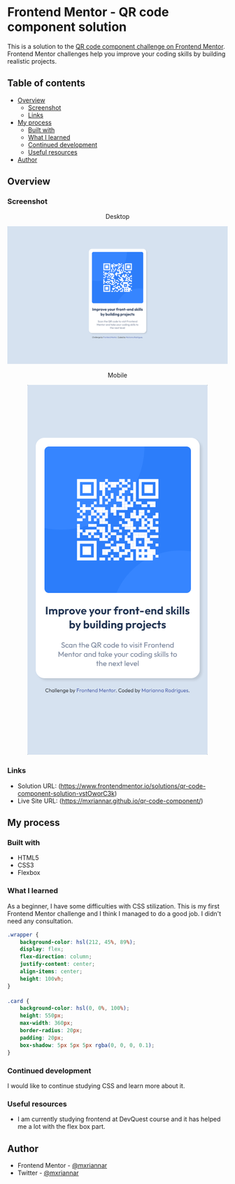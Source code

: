 # Frontend Mentor - QR code component solution

This is a solution to the [QR code component challenge on Frontend Mentor](https://www.frontendmentor.io/challenges/qr-code-component-iux_sIO_H). Frontend Mentor challenges help you improve your coding skills by building realistic projects. 

## Table of contents

- [Overview](#overview)
  - [Screenshot](#screenshot)
  - [Links](#links)
- [My process](#my-process)
  - [Built with](#built-with)
  - [What I learned](#what-i-learned)
  - [Continued development](#continued-development)
  - [Useful resources](#useful-resources)
- [Author](#author)



## Overview

### Screenshot

<div align="center">

Desktop

![Resolution-1440x900](./src/images/Resolution-1440x900.png)

Mobile

![Resolution-412x846](./src/images/Resolution-412x846.png)

</div>



### Links

- Solution URL: (https://www.frontendmentor.io/solutions/qr-code-component-solution-vstOworC3k)
- Live Site URL: (https://mxriannar.github.io/qr-code-component/)

## My process

### Built with

- HTML5
- CSS3
- Flexbox


### What I learned

As a beginner, I have some difficulties with CSS stilization. This is my first Frontend Mentor challenge and I think I managed to do a good job. I didn't need any consultation.


```css
.wrapper {
    background-color: hsl(212, 45%, 89%);
    display: flex;
    flex-direction: column;
    justify-content: center;
    align-items: center;
    height: 100vh;
}

.card {
    background-color: hsl(0, 0%, 100%);
    height: 550px;
    max-width: 360px;
    border-radius: 20px;
    padding: 20px;
    box-shadow: 5px 5px 5px rgba(0, 0, 0, 0.1);
}
```

### Continued development

I would like to continue studying CSS and learn more about it. 

### Useful resources

- I am currently studying frontend at DevQuest course and it has helped me a lot with the flex box part.

## Author

- Frontend Mentor - [@mxriannar](https://www.frontendmentor.io/profile/mxriannar)
- Twitter - [@mxriannar](https://www.twitter.com/mxriannar)

